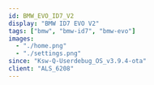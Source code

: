 ```yaml
---
id: BMW_EVO_ID7_V2
display: "BMW ID7 EVO V2"
tags: ["bmw", "bmw-id7", "bmw-evo"]
images:
  - "./home.png"
  - "./settings.png"
since: "Ksw-Q-Userdebug_OS_v3.9.4-ota"
client: "ALS_6208"
---
```

